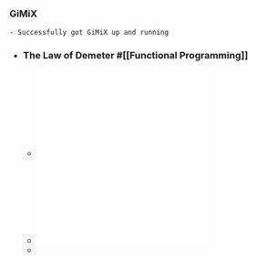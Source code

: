 ### GiMiX
	- Successfully got GiMiX up and running
- ### The Law of Demeter #[[Functional Programming]]
	- ![The-Paperboy-the-wallet-and-the-law-of-demeter](../assets/The-Paperboy-the-wallet-and-the-law-of-demeter.pdf)
	- ![More Reading - The Paper in which “The Law of Demeter” was first introduced](../assets/oopsla88-law-of-demeter.pdf)
	-